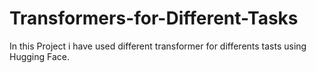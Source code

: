 # Transformers-for-Different-Tasks


In this Project i have used different transformer for differents tasts using Hugging Face.
